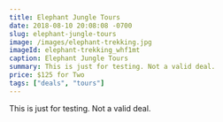 ```yaml
---
title: Elephant Jungle Tours
date: 2018-08-10 20:08:08 -0700
slug: elephant-jungle-tours
image: /images/elephant-trekking.jpg
imageId: elephant-trekking_whf1mt
caption: Elephant Jungle Tours
summary: This is just for testing. Not a valid deal.
price: $125 for Two
tags: ["deals", "tours"]
---
```

This is just for testing. Not a valid deal.
